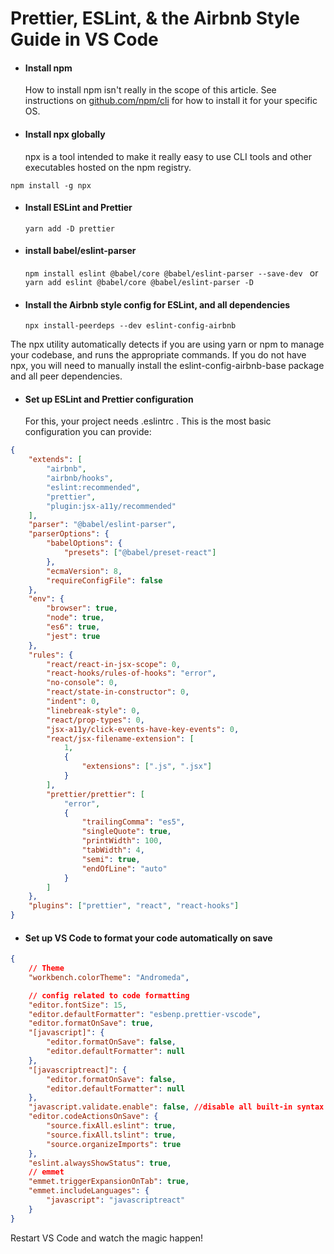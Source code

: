 # Prettier, ESLint, & the Airbnb Style Guide in VS Code

- #### Install npm

  How to install npm isn't really in the scope of this article. See instructions on [github.com/npm/cli](http://github.com/npm/cli 'github.com/npm/cli') for how to install it for your specific OS.

- #### Install npx globally
  npx is a tool intended to make it really easy to use CLI tools and other executables hosted on the npm registry.

`npm install -g npx`

- #### Install ESLint and Prettier

  `yarn add -D prettier`

- #### install babel/eslint-parser

  `npm install eslint @babel/core @babel/eslint-parser --save-dev `
  or
  `yarn add eslint @babel/core @babel/eslint-parser -D`

- #### Install the Airbnb style config for ESLint, and all dependencies
  `npx install-peerdeps --dev eslint-config-airbnb`

The npx utility automatically detects if you are using yarn or npm to manage your codebase, and runs the appropriate commands. If you do not have npx, you will need to manually install the eslint-config-airbnb-base package and all peer dependencies.

- #### Set up ESLint and Prettier configuration
  For this, your project needs .eslintrc . This is the most basic configuration you can provide:

```json
{
	"extends": [
		"airbnb",
		"airbnb/hooks",
		"eslint:recommended",
		"prettier",
		"plugin:jsx-a11y/recommended"
	],
	"parser": "@babel/eslint-parser",
	"parserOptions": {
		"babelOptions": {
			"presets": ["@babel/preset-react"]
		},
		"ecmaVersion": 8,
		"requireConfigFile": false
	},
	"env": {
		"browser": true,
		"node": true,
		"es6": true,
		"jest": true
	},
	"rules": {
		"react/react-in-jsx-scope": 0,
		"react-hooks/rules-of-hooks": "error",
		"no-console": 0,
		"react/state-in-constructor": 0,
		"indent": 0,
		"linebreak-style": 0,
		"react/prop-types": 0,
		"jsx-a11y/click-events-have-key-events": 0,
		"react/jsx-filename-extension": [
			1,
			{
				"extensions": [".js", ".jsx"]
			}
		],
		"prettier/prettier": [
			"error",
			{
				"trailingComma": "es5",
				"singleQuote": true,
				"printWidth": 100,
				"tabWidth": 4,
				"semi": true,
				"endOfLine": "auto"
			}
		]
	},
	"plugins": ["prettier", "react", "react-hooks"]
}
```

- #### Set up VS Code to format your code automatically on save

```json
{
	// Theme
	"workbench.colorTheme": "Andromeda",

	// config related to code formatting
	"editor.fontSize": 15,
	"editor.defaultFormatter": "esbenp.prettier-vscode",
	"editor.formatOnSave": true,
	"[javascript]": {
		"editor.formatOnSave": false,
		"editor.defaultFormatter": null
	},
	"[javascriptreact]": {
		"editor.formatOnSave": false,
		"editor.defaultFormatter": null
	},
	"javascript.validate.enable": false, //disable all built-in syntax checking
	"editor.codeActionsOnSave": {
		"source.fixAll.eslint": true,
		"source.fixAll.tslint": true,
		"source.organizeImports": true
	},
	"eslint.alwaysShowStatus": true,
	// emmet
	"emmet.triggerExpansionOnTab": true,
	"emmet.includeLanguages": {
		"javascript": "javascriptreact"
	}
}
```

Restart VS Code and watch the magic happen!
